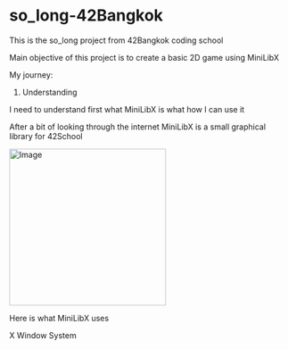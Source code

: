 # so_long-42Bangkok
This is the so_long project from 42Bangkok coding school

Main objective of this project is to create a basic 2D game 
using MiniLibX

My journey:

1. Understanding

I need to understand first what MiniLibX is what how I can use it

After a bit of looking through the internet
MiniLibX is a small graphical library for 42School

<img width="281" alt="Image" src="https://github.com/user-attachments/assets/359bc99c-b1bb-4e2b-9dbf-ed811f0e2979" />

Here is what MiniLibX uses 

  X Window System
